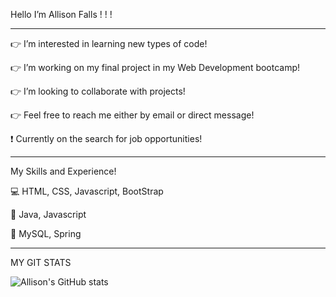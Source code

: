  Hello I’m Allison Falls ! ! !
 
 _________________________________________________________________________________

👉 I’m interested in learning new types of code!

👉 I’m working on my final project in my Web Development bootcamp!

👉 I’m looking to collaborate with projects!

👉 Feel free to reach me either by email or direct message!

❗ Currently on the search for job opportunities!
 
_____________________________________________________________________________________

My Skills and Experience!

💻  HTML, CSS, Javascript, BootStrap

📱  Java, Javascript

📂  MySQL, Spring

______________________________________________________________________________________

MY GIT STATS

![Allison's GitHub stats](https://github-readme-stats.vercel.app/api?username=Allison-Falls47&show_icons=true&theme=synthwave)

